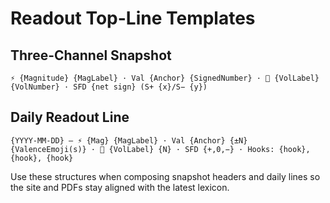 # Readout Top-Line Templates

## Three-Channel Snapshot
```
⚡ {Magnitude} {MagLabel} · Val {Anchor} {SignedNumber} · 🔀 {VolLabel} {VolNumber} · SFD {net sign} (S+ {x}/S− {y})
```

## Daily Readout Line
```
{YYYY-MM-DD} — ⚡ {Mag} {MagLabel} · Val {Anchor} {±N} {ValenceEmoji(s)} · 🔀 {VolLabel} {N} · SFD {+,0,−} · Hooks: {hook}, {hook}, {hook}
```

Use these structures when composing snapshot headers and daily lines so the site and PDFs stay aligned with the latest lexicon.
